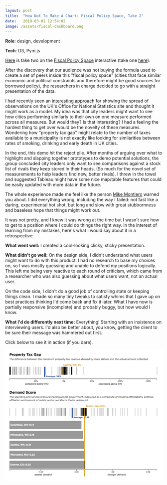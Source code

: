 ```yaml
---
layout: post
title:  "How Not To Make A Chart: Fiscal Policy Space, Take 2"
date:   2018-03-01 12:54:02
image: /assets/fiscal-dashboard.png
---
```


**Role**: design, development

**Tech**: D3, Pym.js


[Here](https://s3.amazonaws.com/fiscaldashboard/parent.html) is take two on the [Fiscal Policy Space](http://fiscalpolicyspace.greatcities.uic.edu/) interactive (take one [here](/2018/03/01/responsive-map.html)). 

After the discovery that our audience was not buying the formula used to create a set of peers inside this "fiscal policy space" (cities that face similar economic and political constraints and therefore might be good sources for borrowed policy), the researchers in charge decided to go with a straight presentation of the data. 

I had recently seen an [interesting approach](https://visual.ons.gov.uk/what-affects-an-areas-healthy-life-expectancy/) for showing the spread of observations on the UK's Office for National Statistics site and thought it might work as a model. My idea was that city leaders might want to see how cities performing similarly to their own on one measure performed across all measures. But would they? Is that interesting? I had a feeling the hardest thing to get over would be the novelty of these measures. Wondering how "property tax gap" might relate to the number of taxes available to a municipality is not exactly like looking for similarities between rates of smoking, drinking and early death in UK cities. 

In the end, this demo hit the reject pile. After months of arguing over what to highlight and slapping together prototypes to demo potential solutions, the group concluded city leaders only want to see comparisons against a stock list of rivals they keep stored in their heads. (So much for the novel set of measurements to help leaders find new, better rivals). I threw in the towel and suggested Tableau might have some nice map/table features that could be easily updated with more data in the future.

The whole experience made me feel like the person [Mike Montiero](https://abookapart.com/products/design-is-a-job) warned you about. I did everything wrong, including the way I failed: not fast like a daring, experimental hot shot, but long and slow with great stubbornness and baseless hope that things might work out.

It was not pretty, and I knew it was wrong at the time but I wasn't sure how to get to a position where I could do things the right way. In the interest of learning from my mistakes, here's what I would say about it in a retrospective:

**What went well:** I created a cool-looking clicky, sticky presentation.

**What didn't go well:** On the design side, I didn't understand what users might want to do with this product. I had no research to base my choices on, so I was mostly guessing and unable to defend my positions logically. This left me being very reactive to each round of criticism, which came from a researcher who was also guessing about what users want, not an actual user.

On the code side, I didn't do a good job of controlling state or keeping things clean. I made so many tiny tweaks to satisfy whims that I gave up on best practices thinking I'd come back and fix it later. What I have now is partially responsive (incomplete) and probably buggy, but how would I know.

**What I'd do differently next time:**
Everything! Starting with an insistence on interviewing users. I'd also be better about, you know, getting the client to be sure their message was hammered out first.

Click below to see it in action (if you dare).

[![Peer cities chart of measures](/assets/fiscal-dashboard.png)](https://s3.amazonaws.com/fiscaldashboard/parent.html)

